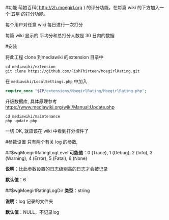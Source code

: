 #功能
萌娘百科( http://zh.moegirl.org ) 的评分功能，在每篇 wiki 的下方加入一个 五星 的打分功能。

每个用户对任意 wiki 每日进行一次打分

每篇 wiki 显示的 平均分和总打分人数是 30 日内的数据

#安装

将此工程 clone 到mediawiki 的extension 目录中
```shell
cd mediawiki/extension
git clone https://github.com/FishThirteen/MoegirlRating.git
```

在 `mediawiki/LocalSettings.php` 中加入 
```php
require_once "$IP/extensions/MoegirlRating/MoegirlRating.php";
```

升级数据库, 具体原理参考 https://www.mediawiki.org/wiki/Manual:Update.php 
```
cd mediawiki/maintenance
php update.php
```

一切 OK, 就应该在 wiki 中看到打分控件了

#参数设置
只有两个有关 log 的参数,

##$wgMoegirlRatingLogLevel
**可能值**：0 (Trace), 1 (Debug), 2 (Info), 3 (Warning), 4 (Error), 5 (Fatal), 6 (None)

**说明**：比此参数设置的日志级别高的日志才会被记录

**默认值**：6



##$wgMoegirlRatingLogDir
**类型**：string

**说明**：log 记录的文件夹

**默认值**：NULL，不记录log



